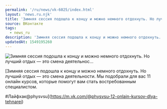 ```yaml
---
permalink: '/ru/news/vk-6025/index.html'
layout: 'news.ru.njk'
title: 'Зимняя сессия подошла к концу и можно немного отдохнуть. Но лучший отдых — это смена деятельнос…'
source: ВКонтакте
tags:
  - news_ru
description: 'Зимняя сессия подошла к концу и можно немного отдохнуть. Но лучший отдых — это смена деятельнос…'
updatedAt: 1549195260
---
```

![Зимняя сессия подошла к концу и можно немного отдохнуть. Но лучший отдых — это смена деятельнос…](https://sun9-47.userapi.com/impf/c846522/v846522211/1450c6/4ia6BLIJxGA.jpg?size=1280x855&quality=96&sign=007ea8cec20d99a533dcc391107baaec&c_uniq_tag=Vrbk-p-IZUklhYi9NkOeyD8ITLlK2JgEFLJrvV4Z28g&type=album)

[Зимняя сессия подошла к концу и можно немного отдохнуть. Но лучший отдых — это смена деятельности. Мы подобрали для вас 11 онлайн курсов, которые помогут вам стать востребованным специалистом.

#Лайфхак@physvsu](https://m.vk.com/@physvsu-12-onlain-kursov-dlya-tehnarei)
